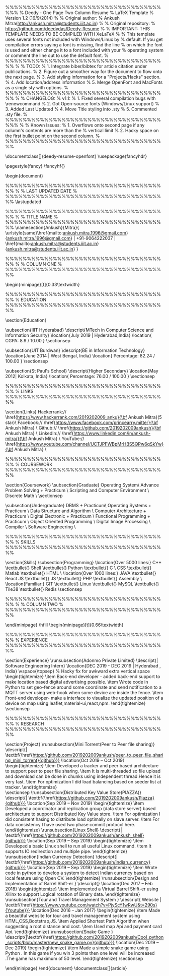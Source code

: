 %%%%%%%%%%%%%%%%%%%%%%%%%%%%%%%%%%%%%%%
% Deedy - One Page Two Column Resume
% LaTeX Template
% Version 1.2 (16/9/2014)
%
% Original author:
% Ankush Mitra(http://ankush.mitra@students.iiit.ac.in)
%
% Original repository:
% https://github.com/deedydas/Deedy-Resume
%
% IMPORTANT: THIS TEMPLATE NEEDS TO BE COMPILED WITH XeLaTeX
%
% This template uses several fonts not included with Windows/Linux by
% default. If you get compilation errors saying a font is missing, find the line
% on which the font is used and either change it to a font included with your
% operating system or comment the line out to use the default font.
% 
%%%%%%%%%%%%%%%%%%%%%%%%%%%%%%%%%%%%%%
% 
% TODO:
% 1. Integrate biber/bibtex for article citation under publications.
% 2. Figure out a smoother way for the document to flow onto the next page.
% 3. Add styling information for a "Projects/Hacks" section.
% 4. Add location/address information
% 5. Merge OpenFont and MacFonts as a single sty with options.
% 
%%%%%%%%%%%%%%%%%%%%%%%%%%%%%%%%%%%%%%
%
% CHANGELOG:
% v1.1:
% 1. Fixed several compilation bugs with \renewcommand
% 2. Got Open-source fonts (Windows/Linux support)
% 3. Added Last Updated
% 4. Move Title styling into .sty
% 5. Commented .sty file.
%
%%%%%%%%%%%%%%%%%%%%%%%%%%%%%%%%%%%%%%%
%
% Known Issues:
% 1. Overflows onto second page if any column's contents are more than the
% vertical limit
% 2. Hacky space on the first bullet point on the second column.
%
%%%%%%%%%%%%%%%%%%%%%%%%%%%%%%%%%%%%%%


\documentclass[]{deedy-resume-openfont}
\usepackage{fancyhdr}
 
\pagestyle{fancy}
\fancyhf{}
 
\begin{document}

%%%%%%%%%%%%%%%%%%%%%%%%%%%%%%%%%%%%%%
%
%     LAST UPDATED DATE
%
%%%%%%%%%%%%%%%%%%%%%%%%%%%%%%%%%%%%%%
\lastupdated

%%%%%%%%%%%%%%%%%%%%%%%%%%%%%%%%%%%%%%
%
%     TITLE NAME
%
%%%%%%%%%%%%%%%%%%%%%%%%%%%%%%%%%%%%%%
\namesection{Ankush}{Mitra}{ 
\urlstyle{same}\href{mailto:ankush.mitra.1996@gmail.com}{ankush.mitra.1996@gmail.com} | +91-9064222037 | \href{mailto:ankush.mitra@students.iiit.ac.in}{ankush.mitra@students.iiit.ac.in}
}

%%%%%%%%%%%%%%%%%%%%%%%%%%%%%%%%%%%%%%
%
%     COLUMN ONE
%
%%%%%%%%%%%%%%%%%%%%%%%%%%%%%%%%%%%%%%

\begin{minipage}[t]{0.33\textwidth} 

%%%%%%%%%%%%%%%%%%%%%%%%%%%%%%%%%%%%%%
%     EDUCATION
%%%%%%%%%%%%%%%%%%%%%%%%%%%%%%%%%%%%%%

\section{Education} 

\subsection{IIIT Hyderabad}
\descript{MTech in Computer Science and Information Security}
\location{July 2019 | Hyderabad,India}
\location{ CGPA: 8.9 / 10.00 }
\sectionsep

\subsection{UIT Burdwan}
\descript{BE in Information Technology}
\location{June 2014 | West Bengal, India}
\location{ Percentage: 82.24 / 100.00 }
\sectionsep

\subsection{St Paul's School}
\descript{Higher Secondary}
\location{May 2012|  Kolkata, India}
\location{ Percentage: 76.00 / 100.00 }
\sectionsep

%%%%%%%%%%%%%%%%%%%%%%%%%%%%%%%%%%%%%%
%     LINKS
%%%%%%%%%%%%%%%%%%%%%%%%%%%%%%%%%%%%%%

\section{Links} 
Hackerrank:// \href{https://www.hackerrank.com/2019202009_anku}{\bf Ankush Mitra}(5 star)\\
Facebook:// \href{https://www.facebook.com/princearry.mitter}{\bf Ankush Mitra} \\
Github:// \href{https://github.com/2019202009ankush}{\bf Ankush Mitra} \\
LinkedIn://  \href{https://www.linkedin.com/in/ankush-mitra/}{\bf Ankush Mitra} \\
YouTube://  \href{https://www.youtube.com/channel/UCTJPFWBpMrHBS5QPw6qSkYw}{\bf Ankush Mitra} \\


%%%%%%%%%%%%%%%%%%%%%%%%%%%%%%%%%%%%%%
%     COURSEWORK
%%%%%%%%%%%%%%%%%%%%%%%%%%%%%%%%%%%%%%

\section{Coursework}
\subsection{Graduate}
Operating System\\
Advance Problem Solving + Practicum \\
Scripting and Computer Environment \\
Discrete Math  \\
\sectionsep

\subsection{Undergraduate}
DBMS + Practicum\\
Operating Systems  + Practicum \\
Data Structure and Algorithm \\
Computer Architecture  + Practicum \\
Digital Electronic + Practicum \\
Functional Programming + Practicum \\
Object Oriented Programming  \\
Digital Image Processing \\
Compiler \\
Software Engineering \\

%%%%%%%%%%%%%%%%%%%%%%%%%%%%%%%%%%%%%%
%     SKILLS
%%%%%%%%%%%%%%%%%%%%%%%%%%%%%%%%%%%%%%

\section{Skills}
\subsection{Programming}
\location{Over 5000 lines:}
C++ \textbullet{}   Shell \textbullet{} Python \textbullet{} C \\
CSS \textbullet{} Matlab \textbullet{} HTML \\ 
\location{Over 1000 lines:}
JAVA \textbullet{} React JS  \textbullet{} JS \textbullet{} PHP \textbullet{} Assembly \\
\location{Familiar:}
GIT \textbullet{} Linux \textbullet{} MySQL \textbullet{} Tile38 \textbullet{} Redis
\sectionsep

%%%%%%%%%%%%%%%%%%%%%%%%%%%%%%%%%%%%%%
%
%     COLUMN TWO
%
%%%%%%%%%%%%%%%%%%%%%%%%%%%%%%%%%%%%%%

\end{minipage} 
\hfill
\begin{minipage}[t]{0.66\textwidth} 

%%%%%%%%%%%%%%%%%%%%%%%%%%%%%%%%%%%%%%
%     EXPERIENCE
%%%%%%%%%%%%%%%%%%%%%%%%%%%%%%%%%%%%%%

\section{Experience}
\runsubsection{Adonmo Private Limited}
\descript{| Software Engineering Intern}
\location{DEC 2019 - DEC 2019 | Hyderabad , India}
\vspace{\topsep} % Hacky fix for awkward extra vertical space
\begin{tightemize}
\item Back-end developer - added back-end support to make location based digital advertising possible.
\item Wrote code in Python to set geo-fence around some coordinate and send notification to a MQTT server using web-hook when some device are inside the fence.
\item Front-end developer- make a interface to visualize the updated position of a device on map using leaflet,material-ui,react,npm.
\end{tightemize}
\sectionsep


%%%%%%%%%%%%%%%%%%%%%%%%%%%%%%%%%%%%%%
%     RESEARCH
%%%%%%%%%%%%%%%%%%%%%%%%%%%%%%%%%%%%%%

\section{Project}
\runsubsection{Mini Torrent(Peer to Peer file sharing)}
\descript{| \textbf{\href{https://github.com/2019202009ankush/peer_to_peer_file_sharing_mini_torrent}{github}}}
\location{Oct 2019 – Oct 2019}
\begin{tightemize}
\item Developed a tracker and peer based architecture to support peer to peer file sharing.
\item It is multi-threaded so file upload and download can be done in chunks using independent thread.Hence it is very fast.
\item For optimization I did load balancing based on seeder list at tracker. 
\end{tightemize}  
\sectionsep
\runsubsection{Distributed Key Value Store(PIAZZA)}
\descript{| \textbf{\href{https://github.com/2019202009ankush/Piazza}{github}}}
\location{Sep 2019 – Nov 2019}
\begin{tightemize}
\item Developed a coordinator  and replication group  (data store server) based architecture to support Distributed Key Value store.
\item For optimization I did consistent hasing to distribute load optimally on slave server.
\item For data consistency I have used two phase commit protocol here.
\end{tightemize}
\runsubsection{Linux Shell}
\descript{| \textbf{\href{https://github.com/2019202009ankush/ankush_shell}{github}}}
\location{Sep 2019 – Sep 2019}
\begin{tightemize}
\item Developed a basic Linux shell to run all useful Linux command.
\item It supports IO redirection and multiple pipe.
\end{tightemize}
\runsubsection{Indian Currency Detection}
\descript{| \textbf{\href{https://github.com/2019202009ankush/indian_currency}{github}}}
\location{Sep 2019 – Sep 2019}
\begin{tightemize}
\item Wrote code in python to develop a system to detect Indian currency based on local feature using Open CV.
\end{tightemize}
\runsubsection{Design and Implementation of Barrel Shift-er }
\descript{}
\location{Dec 2017 – Feb 2018}
\begin{tightemize}
\item Implemented a Virtual Barrel Shift-er using Xilinx to support Logical rotation of Binary data.
\end{tightemize}
\runsubsection{Tour and Travel Management System }
\descript{ Website | \textbf{\href{https://www.youtube.com/watch?v=PjyScY1wRwU&t=290s}{Youtube}}}
\location{Dec 2016 – Jan 2017}
\begin{tightemize}
\item Made a beautiful website for tour and travel management system using HTML,CSS,Bootstrap,JS.
\item Applied Shortest Path Algorithm when suggesting a root distance and cost.
\item Used map Api and payment card Api.
\end{tightemize}
\runsubsection{Snake Game }
\descript{|\textbf{\href{https://github.com/2019202009ankush/Cool_python_scripts/blob/master/new_snake_game.py}{github}}}
\location{Dec 2019 – Dec 2019}
\begin{tightemize}
\item Made a simple snake game using Python . In this game if you win 3 points then one level will be increased .The game has maximum of 50 level.
\end{tightemize}
\sectionsep


\end{minipage} 
\end{document}  \documentclass[]{article}

